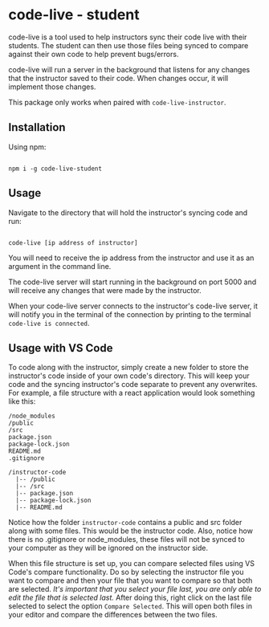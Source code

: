 # code-live - student
code-live is a tool used to help instructors sync their code live with their students. The student can then use those files being synced to compare against their own code to help prevent bugs/errors.

code-live will run a server in the background that listens for any changes that the instructor saved to their code. When changes occur, it will implement those changes.

This package only works when paired with `code-live-instructor`.

## Installation
Using npm:

```

npm i -g code-live-student

```

## Usage
Navigate to the directory that will hold the instructor's syncing code and run:

```

code-live [ip address of instructor]

```

You will need to receive the ip address from the instructor and use it as an argument in the command line.

The code-live server will start running in the background on port 5000 and will receive any changes that were made by the instructor. 

When your code-live server connects to the instructor's code-live server, it will notify you in the terminal of the connection by printing to the terminal `code-live is connected`.

## Usage with VS Code
To code along with the instructor, simply create a new folder to store the instructor's code inside of your own code's directory. This will keep your code and the syncing instructor's code separate to prevent any overwrites. For example, a file structure with a react application would look something like this:

```
/node_modules
/public
/src
package.json
package-lock.json
README.md
.gitignore

/instructor-code
  |-- /public
  |-- /src
  |-- package.json
  |-- package-lock.json
  |-- README.md
```

Notice how the folder `instructor-code` contains a public and src folder along with some files. This would be the instructor code. Also, notice how there is no .gitignore or node_modules, these files will not be synced to your computer as they will be ignored on the instructor side.

When this file structure is set up, you can compare selected files using VS Code's compare functionality. Do so by selecting the instructor file you want to compare and then your file that you want to compare so that both are selected. *It's important that you select your file last, you are only able to edit the file that is selected last.* After doing this, right click on the last file selected to select the option `Compare Selected`. This will open both files in your editor and compare the differences between the two files. 

